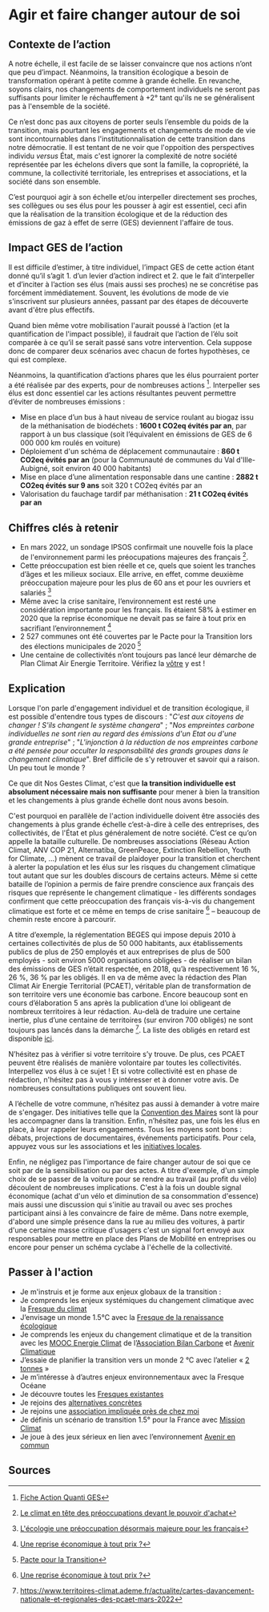 # Agir et faire changer autour de soi

## Contexte de l’action

A notre échelle, il est facile de se laisser convaincre que nos actions n’ont que peu d’impact. Néanmoins, la transition écologique a besoin de 
transformation opérant à petite comme à grande échelle. En revanche, soyons clairs, nos changements de comportement individuels ne seront pas suffisants 
pour limiter le réchauffement à +2° tant qu'ils ne se généralisent pas à l'ensemble de la société. 

Ce n’est donc pas aux citoyens de porter seuls l’ensemble du poids de la transition, mais pourtant les engagements et changements de mode de vie sont incontournables dans l'institutionnalisation de cette transition dans notre démocratie. Il est tentant de ne voir que l'oppoition des perspectives individu *versus* État, mais c'est ignorer la complexité de notre société représentée par les échelons divers que sont la famille, la copropriété, la commune, la collectivité territoriale, les entreprises et associations, et la société dans son ensemble.

C’est pourquoi agir à son échelle et/ou interpeller directement ses proches, ses collègues ou ses élus pour les pousser à agir est essentiel, ceci afin que la réalisation de la transition écologique et de la réduction des émissions de gaz à effet de serre (GES) deviennent l'affaire de tous.

## Impact GES de l’action

Il est difficile d’estimer, à titre individuel, l’impact GES de cette action étant donné qu’il s’agit 1. d’un levier d’action indirect et 2. que le fait d’interpeller et d’inciter à l’action ses élus (mais aussi ses proches) ne se concrétise pas forcément immédiatement. Souvent, les évolutions de mode de vie s'inscrivent sur plusieurs années, passant par des étapes de découverte avant d'être plus effectifs.

Quand bien même votre mobilisation l'aurait poussé à l’action (et la quantification de l'impact possible), il faudrait que l’action de l’élu soit comparée à ce qu’il se serait passé sans votre intervention. Cela suppose donc de comparer deux scénarios avec chacun de fortes hypothèses, ce qui est complexe. 

Néanmoins, la quantification d’actions phares que les élus pourraient porter a été réalisée par des experts, pour de nombreuses actions [^1]. Interpeller ses élus est donc essentiel car les actions résultantes peuvent permettre d’éviter de nombreuses émissions :
- Mise en place d’un bus à haut niveau de service roulant au biogaz issu de la méthanisation de biodéchets : **1600 t CO2eq évités par an**, par rapport à un 
bus classique (soit l’équivalent en émissions de GES de 6 000 000 km roulés en voiture)
- Déploiement d'un schéma de déplacement communautaire : **860 t CO2eq évités par an** (pour la Communauté de communes du Val d'Ille-Aubigné, soit environ 
40 000 habitants)
- Mise en place d’une alimentation responsable dans une cantine : **2882 t CO2eq évités sur 9 ans** soit 320 t CO2eq évités par an
- Valorisation du fauchage tardif par méthanisation : **21 t CO2eq évités par an**

## Chiffres clés à retenir

- En mars 2022, un sondage IPSOS confirmait une nouvelle fois la place de l'environnement parmi les préocupations majeures des français [^2]. 
- Cette préoccupation est bien réelle et ce, quels que soient les tranches d’âges et les milieux sociaux. Elle arrive, en effet, comme deuxième préoccupation majeure pour les plus de 60 ans et pour les ouvriers et salariés [^3]
- Même avec la crise sanitaire, l’environnement est resté une considération importante pour les français. Ils étaient 58% à estimer en 2020 que la reprise 
économique ne devait pas se faire à tout prix en sacrifiant l’environnement [^4]
- 2 527 communes ont été couvertes par le Pacte pour la Transition lors des élections municipales de 2020 [^5]
- Une centaine de collectivités n’ont toujours pas lancé leur démarche de Plan Climat Air Energie Territoire. Vérifiez la [vôtre](https://www.territoires-climat.ademe.fr/ressource/642-232)
y est !


## Explication

Lorsque l'on parle d'engagement individuel et de transition écologique, il est possible d'entendre tous types de discours : "_C'est aux citoyens de changer ! S'ils changent le système changera_" ; "_Nos empreintes carbone individuelles ne sont rien au regard des émissions d'un Etat ou d'une grande entreprise_" ; "_L'injonction à la réduction de nos empreintes carbone a été pensée pour occulter la responsabilité des grands groupes dans le changement climatique_". Bref difficile de s'y retrouver et savoir qui a raison. Un peu tout le monde ?

Ce que dit Nos Gestes Climat, c'est que **la transition individuelle est absolument nécessaire mais non suffisante** pour mener à bien la transition et les changements à plus grande échelle dont nous avons besoin. 

C'est pourquoi en parallèle de l'action individuelle doivent être associés des changements à plus grande échelle c’est-à-dire à celle des entreprises, des collectivités, de l'État et plus généralement de notre société. C’est ce qu’on appelle la bataille culturelle. De nombreuses associations (Réseau Action Climat, ANV COP 21, Alternatiba, GreenPeace, Extinction Rebellion, Youth for Climate, …) mènent ce travail de plaidoyer pour la transition et cherchent à alerter la population et les élus sur les risques du changement climatique tout autant que sur les doubles discours de certains acteurs. Même si cette bataille de l’opinion a permis de faire prendre conscience aux français des risques que représente le changement climatique - les différents sondages confirment que cette préoccupation des français vis-à-vis du changement climatique est forte et ce même en temps de crise sanitaire [^4] – beaucoup de chemin reste encore à parcourir.

A titre d’exemple, la réglementation BEGES qui impose depuis 2010 à certaines collectivités de plus de 50 000 habitants, aux établissements publics de plus de 250 employés et aux entreprises de plus de 500 employés - soit environ 5000 organisations obligées - de réaliser un bilan des émissions de GES n’était 
respectée, en 2018, qu’à respectivement 16 %, 26 %, 36 % par les obligés. Il en va de même avec la rédaction des Plan Climat Air Energie Territorial 
(PCAET), véritable plan de transformation de son territoire vers une économie bas carbone. Encore beaucoup sont en cours d’élaboration 5 ans après la 
publication d’une loi obligeant de nombreux territoires à leur rédaction. Au-delà de traduire une certaine inertie, plus d’une centaine de territoires 
(sur environ 700 obligés) ne sont toujours pas lancés dans la démarche [^6]. La liste des obligés en retard est disponible 
[ici](https://www.ecologie.gouv.fr/sites/default/files/PCAET%20non%20lance%CC%81s_mars_2020.pdf). 

N’hésitez pas à vérifier si votre territoire s’y trouve. De plus, ces PCAET peuvent être réalisés de manière volontaire par toutes les collectivités. 
Interpellez vos élus à ce sujet ! Et si votre collectivité est en phase de rédaction, n'hésitez pas à vous y intéresser et à donner votre avis. De 
nombreuses consultations publiques ont souvent lieu. 

A l’échelle de votre commune, n’hésitez pas aussi à demander à votre maire de s'engager. Des initiatives telle que la [Convention des Maires](https://www.conventiondesmaires.eu/fr/) sont là pour les accompagner dans la transition. Enfin, n’hésitez pas, une fois les élus en place, à leur rappeler leurs engagements. Tous les moyens sont bons : débats, projections de documentaires, événements participatifs. Pour cela, appuyez vous sur
les associations et les [initiatives locales](https://alternatiba.eu/une-nouvelle-plateforme-pour-promouvoir-la-transition/). 

Enfin, ne négligez pas l'importance de faire changer autour de soi que ce soit par de la sensibilisation ou par des actes. A titre d'exemple, d'un simple choix de se passer de la voiture pour se rendre au travail (au profit du vélo) découlent de nombreuses implications. C'est à la fois un double signal économique (achat d'un vélo et diminution de sa consommation d'essence) mais aussi une discussion qui s'initie au travail ou avec ses proches participant
ainsi à les convaincre de faire de même. Dans notre exemple, d'abord une simple présence dans la rue au milieu des voitures, à partir d'une certaine masse critique d'usagers c'est un signal fort envoyé aux responsables pour mettre en place des Plans de Mobilité en entreprises ou encore pour penser un schéma cyclabe à l'échelle de la collectivité. 

## Passer à l'action

-	Je m'instruis et je forme aux enjeux globaux de la transition :
  -	Je comprends les enjeux systémiques du changement climatique avec la [Fresque du climat](https://fresqueduclimat.org/)
  -	J’envisage un monde 1.5°C avec la [Fresque de la renaissance écologique](https://www.renaissanceecologique.fr/)
  -	Je comprends les enjeux du changement climatique et de la transition avec les [MOOC Energie Climat](https://www.youtube.com/user/AvenirClimatique/playlists?view=50&sort=dd&shelf_id=5) de l’[Association Bilan Carbone](https://www.associationbilancarbone.fr/) et [Avenir Climatique](https://avenirclimatique.org/)
  -	J’essaie de planifier la transition vers un monde 2 °C avec l’atelier « [2 tonnes](https://www.2tonnes.org/) »
  -	Je m’intéresse à d’autres enjeux environnementaux avec la Fresque Océane
  - Je découvre toutes les [Fresques existantes](https://fresqueduclimat.org/wiki/index.php?title=Les_fresques_amies)
-	Je rejoins des [alternatives concrètes](https://alternatiba.eu/une-nouvelle-plateforme-pour-promouvoir-la-transition/)
-	Je rejoins une [association impliquée près de chez moi](https://reseauactionclimat.org/association/associations-membres/)
-	Je définis un scénario de transition 1.5° pour la France avec [Mission Climat](http://mission-climat.io/)
-	Je joue à des jeux sérieux en lien avec l’environnement [Avenir en commun](https://enjeuxcommuns.fr/)


## Sources

[^1]: [Fiche Action Quanti GES](https://www.bilans-ges.ademe.fr/fr/ressource/fiche-action-list/index/siGras/1)
[^2]: [Le climat en tête des préoccupations devant le pouvoir d'achat](https://www.ipsos.com/fr-fr/presidentielle-2022/enquete-electorale-vague-7)
[^3]: [L'écologie une préoccupation désormais majeure pour les français](https://www.lemonde.fr/politique/article/2019/09/16/l-ecologie-une-preoccupation-desormais-majeure-pour-les-francais_5510924_823448.html)
[^4]: [Une reprise économique à tout prix ?](https://www.ipsos.com/fr-fr/58-des-francais-estiment-que-la-reprise-economique-ne-doit-pas-se-faire-tout-prix-en-sacrifiant)  
[^5]: [Pacte pour la Transition](https://www.pacte-transition.org/#welcome)
[^6]: https://www.territoires-climat.ademe.fr/actualite/cartes-davancement-nationale-et-regionales-des-pcaet-mars-2022

